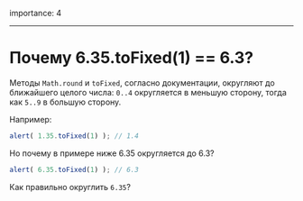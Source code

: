 importance: 4

---

# Почему 6.35.toFixed(1) == 6.3?

Методы `Math.round` и `toFixed`, согласно документации, округляют до ближайшего целого числа: `0..4` округляется в меньшую сторону, тогда как `5..9` в большую сторону. 

Например:

```js run
alert( 1.35.toFixed(1) ); // 1.4
```

Но почему в примере ниже 6.35 округляется до 6.3?

```js run
alert( 6.35.toFixed(1) ); // 6.3
```

Как правильно округлить `6.35`?

